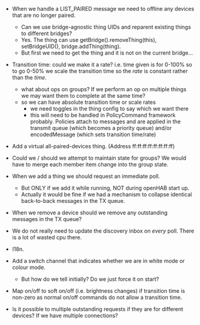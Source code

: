 * When we handle a LIST_PAIRED message we need to offline any devices that are no longer paired.
  * Can we use bridge-agnostic thing UIDs and reparent existing things to different bridges?
  * Yes. The thing can use getBridge().removeThing(this), setBridgeUID(<newUID>), bridge.addThing(thing).
  * But first we need to get the thing and it is not on the current bridge...

* Transition time: could we make it a rate? i.e. time given is for 0-100% so to go 0-50% we scale the transition time so the _rate_ is constant rather than the _time_.
  * what about ops on groups? If we perform an op on multiple things we may want them to complete at the same time?
  * so we can have absolute transition time or scale rates
    * we need toggles in the thing config to say which we want there
    * this will need to be handled in PolicyCommand framework probably. Policies attach to messages and are applied in the transmit queue (which becomes a priority queue) and/or encodedMessage (which sets transition time/rate)

* Add a virtual all-paired-devices thing. (Address ff:ff:ff:ff:ff:ff:ff:ff)

* Could we / should we attempt to maintain state for groups? We would have to merge each member item change into the group state.

* When we add a thing we should request an immediate poll.
  * But ONLY if we add it while running, NOT during openHAB start up.
  * Actually it would be fine if we had a mechanism to collapse identical back-to-back messages in the TX queue.

* When we remove a device should we remove any outstanding messages in the TX queue?

* We do not really need to update the discovery inbox on _every_ poll. There is a lot of wasted cpu there.

* I18n.

* Add a switch channel that indicates whether we are in white mode or colour mode.
  * But how do we tell initially? Do we just force it on start?

* Map on/off to soft on/off (i.e. brightness changes) if transition time is non-zero as normal on/off commands do not allow a transition time.

* Is it possible to multiple outstanding requests if they are for different devices? If we have multiple connections?
